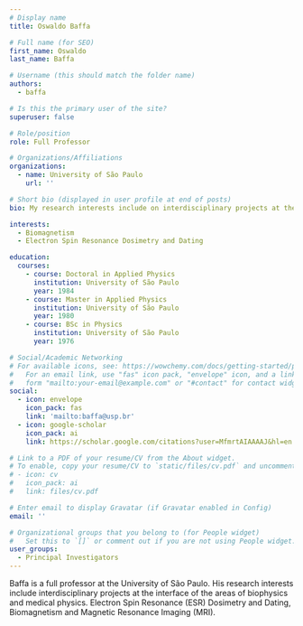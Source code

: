 ```yaml
---
# Display name
title: Oswaldo Baffa

# Full name (for SEO)
first_name: Oswaldo
last_name: Baffa

# Username (this should match the folder name)
authors:
  - baffa

# Is this the primary user of the site?
superuser: false

# Role/position
role: Full Professor

# Organizations/Affiliations
organizations:
  - name: University of São Paulo
    url: ''

# Short bio (displayed in user profile at end of posts)
bio: My research interests include on interdisciplinary projects at the interface of the areas of biophysics and medical physics. Electron Spin Resonance (ESR) Dosimetry and Dating, Biomagnetism and Magnetic Resonance Imaging (MRI).

interests:
  - Biomagnetism 
  - Electron Spin Resonance Dosimetry and Dating

education:
  courses:
    - course: Doctoral in Applied Physics 
      institution: University of São Paulo
      year: 1984
    - course: Master in Applied Physics 
      institution: University of São Paulo
      year: 1980
    - course: BSc in Physics
      institution: University of São Paulo
      year: 1976

# Social/Academic Networking
# For available icons, see: https://wowchemy.com/docs/getting-started/page-builder/#icons
#   For an email link, use "fas" icon pack, "envelope" icon, and a link in the
#   form "mailto:your-email@example.com" or "#contact" for contact widget.
social:
  - icon: envelope
    icon_pack: fas
    link: 'mailto:baffa@usp.br'
  - icon: google-scholar
    icon_pack: ai
    link: https://scholar.google.com/citations?user=MfmrtAIAAAAJ&hl=en

# Link to a PDF of your resume/CV from the About widget.
# To enable, copy your resume/CV to `static/files/cv.pdf` and uncomment the lines below.
# - icon: cv
#   icon_pack: ai
#   link: files/cv.pdf

# Enter email to display Gravatar (if Gravatar enabled in Config)
email: ''

# Organizational groups that you belong to (for People widget)
#   Set this to `[]` or comment out if you are not using People widget.
user_groups:
  - Principal Investigators
---
```


Baffa is a full professor at the University of São Paulo. His research interests include interdisciplinary projects at the interface of the areas of biophysics and medical physics. Electron Spin Resonance (ESR) Dosimetry and Dating, Biomagnetism and Magnetic Resonance Imaging (MRI).
